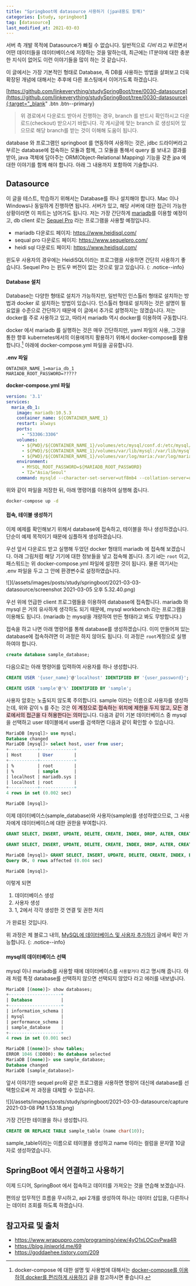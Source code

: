 ```yaml
---
title: "Springboot에 datasource 사용하기 (jpa내용도 함께)"
categories: [study, springboot]
tag: [datasource]
last_modified_at: 2021-03-03
---
```


서버 측 개발 목적에 Datasource가 빠질 수 없습니다. 일반적으로 _디비_ 라고 부르면서 어떤 데이터들을 데이터베이스에 저장하는 것을 말하는데, 최근에는 IT분야에 대한 충분한 지식이 없어도 이런 이야기들을 많이 하는 것 같습니다. 

이 글에서는 가장 기본적인 형태로 Database, 즉 DB를 사용하는 방법을 살펴보고 더욱 확장된 개념에 대해서는 추후에 다른 포스팅에서 이어가도록 하겠습니다.

[https://github.com/linkeverything/studySpringBoot/tree/0030-datasource](https://github.com/linkeverything/studySpringBoot/tree/0030-datasource){:target="_blank" .btn .btn--primary}

> 위 경로에서 다운로드 받아서 진행하는 경우, branch 를 반드시 확인하시고 다운로드(checkout) 받으시기 바랍니다. 각 게시글에 맞는 branch 로 생성되어 있으므로 해당 branch를 받는 것이 이해해 도움이 됩니다.

database 와 프로그램인 springboot 를 연동하여 사용하는 것은, jdbc 드라이버라고 부르는 database에 접속하는 모듈과 함께, 그 모듈을 통해서 query 를 보내고 결과를 받아, java 객체에 담아주는 ORM(Object-Relational Mapping) 기능을 갖춘 jpa 에 대한 이야기를 함께 해야 합니다. 아래 그 내용까지 포함하여 기술합니다.

## Datasource

이 글을 테스트, 학습하기 위해서는 Database를 하나 설치해야 합니다. Mac 이나 Windows나 동일하게 진행하면 됩니다. 서버가 있고, 해당 서버에 대한 접근이 가능한 상황이라면 이 파트는 넘어가도 됩니다. 저는 가장 간단하게 [mariadb](https://www.heidisql.com/)를 이용할 예정이고, db client 로는 [Sequel Pro](https://www.sequelpro.com/) 라는 프로그램을 사용할 예정입니다. 

- mariadb 다운로드 페이지: <https://www.heidisql.com/>
- sequal pro 다운로드 페이지: <https://www.sequelpro.com/>
- heidi sql 다운로드 페이지: <https://www.heidisql.com/>

윈도우 사용자의 경우에는 HeidiSQL이라는 프로그램을 사용하면 간단히 사용하기 좋습니다. Sequel Pro 는 윈도우 버전이 없는 것으로 알고 있습니다. 
{: .notice--info}

#### Database 설치

Database는 다양한 형태로 설치가 가능하지만, 일반적인 인스톨러 형태로 설치하는 방법과 docker 로 설치하는 방법이 있습니다. 인스톨러 형태로 설치하는 것은 설명이 필요없을 수준으로 간단하기 때문에 이 글에서 추가로 설명하지는 않겠습니다. 저는 docker를 주로 사용하고 있고, 따라서 mariadb 역시 docker를 이용하여 구동합니다. 

docker 에서 mariadb 를 실행하는 것은 매우 간단하지만, yaml 파일의 사용, 그것을 통한 향후 kubernetes에서의 이용에까지 활용하기 위해서 docker-compose를 활용합니다.[^1] 아래에 docker-compose.yml 파일을 공유합니다.

**.env 파일**

```properties
ONTAINER_NAME_1=maria_db_1
MARIADB_ROOT_PASSWORD=?????
```

**docker-compose.yml 파일**

```yml
version: '3.1'
services:
  maria_db_1:
    image: mariadb:10.5.3
    container_name: ${CONTAINER_NAME_1}
    restart: always
    ports:
      - "53306:3306"
    volumes:
      - ${PWD}/${CONTAINER_NAME_1}/volumes/etc/mysql/conf.d:/etc/mysql/conf.d:ro
      - ${PWD}/${CONTAINER_NAME_1}/volumes/var/lib/mysql:/var/lib/mysql
      - ${PWD}/${CONTAINER_NAME_1}/volumes/var/log/maria:/var/log/maria
    environment:
      - MYSQL_ROOT_PASSWORD=${MARIADB_ROOT_PASSWORD}
      - TZ="Asia/Seoul"
    command: mysqld --character-set-server=utf8mb4 --collation-server=utf8mb4_unicode_ci
```

위와 같이 파일을 저장한 뒤, 아래 명령어를 이용하여 실행해 줍니다.

```sh
docker-compose up -d
```

#### 접속, 테이블 생성하기

이제 예제를 확인해보기 위해서 database에 접속하고, 테이블을 하나 생성하겠습니다. 단순이 예제 목적이기 때문에 심플하게 생성하겠습니다. 

우선 앞서 다운로드 받고 실행해 두었던 docker 형태의 mariadb 에 접속해 보겠습니다. 아래 그림처럼 해당 기기에 대한 정보들을 넣고 접속해 봅니다. 초기 id는  `root` 이고, 패스워드는 위 docker-compose.yml 파일에 설정한 것이 됩니다. 물론 여기서는 .env 파일을 두고 그 안에 환경변수로 설정하였습니다.

![](/assets/images/posts/study/springboot/2021-03-03-datasource/screenshot 2021-03-05 오후 5.32.40.png)

우선 위에 언급한 client 프로그램들을 이용하여 database에 접속합니다. mariadb 와 mysql 은 거의 유사하게 생각하도 되기 때문에, mysql workbench 라는 프로그램을 이용해도 됩니다. (mariadb 는 mysql을 개량하여 만든 형태라고 봐도 무방합니다.)

접속을 하고 나면 아래 명령어를 통해 database를 생성하겠습니다. 이미 만들어져 있는 database에 접속하려면 이 과정은 하지 않아도 됩니다. 이 과정은 `root`계정으로 실행하여야 합니다.

```sql
create database sample_database;
```

다음으로는 아래 명령어를 입력하여 사용자를 하나 생성합니다.

```sql
CREATE USER '{user_name}'@'localhost' IDENTIFIED BY '{user_password}';
```

```sql
CREATE USER 'sample'@'%' IDENTIFIED BY 'sample';
```

사용자 암호는 노출되지 않도록 주의합니다. sample 이라는 이름으로 사용자를 생성하는데, 위와 같이 `%` 를 주는 것은 <mark style='background-color: #ffdce0'>이 계정으로 접속하는 위치에 제한을 두지 않고, 모든 경로에서의 접근을 다 허용한다는 의미</mark>입니다. 다음과 같이 기본 데이터베이스 중 mysql 을 선택하고 user 테이블에서 user를 검색하면 다음과 같이 확인할 수 있습니다.

```sql
MariaDB [mysql]> use mysql;
Database changed
MariaDB [mysql]> select host, user from user;
+-----------+-------------+
| Host      | User        |
+-----------+-------------+
| %         | root        |
| %         | sample      |
| localhost | mariadb.sys |
| localhost | root        |
+-----------+-------------+
4 rows in set (0.002 sec)

MariaDB [mysql]>
```

이제 데이터베이스(sample_database)와 사용자(sample)를 생성하였으므로, 그 사용자에게 데이터베이스에 대한 권한을 부여합니다.

```sql
GRANT SELECT, INSERT, UPDATE, DELETE, CREATE, INDEX, DROP, ALTER, CREATE TEMPORARY TABLES, LOCK TABLES ON {db_name}.* TO '{user_name}'@'{host}';
```

```sql
GRANT SELECT, INSERT, UPDATE, DELETE, CREATE, INDEX, DROP, ALTER, CREATE TEMPORARY TABLES, LOCK TABLES ON sample_database.* TO 'sample'@'%';
```

```sql
MariaDB [mysql]> GRANT SELECT, INSERT, UPDATE, DELETE, CREATE, INDEX, DROP, ALTER, CREATE TEMPORARY TABLES, LOCK TABLES ON sample_database.* TO 'sample'@'%';
Query OK, 0 rows affected (0.004 sec)

MariaDB [mysql]>
```

이렇게 되면 

1. 데이터베이스 생성
2. 사용자 생성
3. 1, 2에서 각각 생성한 것 연결 및 권한 처리

가 완료된 것입니다.

위 과정은 제 블로그 내의, [MySQL에 데이터베이스 및 사용자 추가하기](https://linkeverything.github.io/linux/mysql-user-database-creation/) 글에서 확인 가능합니다.
{: .notice--info}

#### mysql의 데이터베이스 선택

mysql 이나 mariadb를 사용할 때에 데이터베이스를 `사용할거다` 라고 명시해 줍니다. 아래 처럼 특정 database를 선택하지 않으면 선택되지 않았다 라고 에러를 내보냅니다.

```sql
MariaDB [(none)]> show databases;
+--------------------+
| Database           |
+--------------------+
| information_schema |
| mysql              |
| performance_schema |
| sample_database    |
+--------------------+
4 rows in set (0.001 sec)

MariaDB [(none)]> show tables;
ERROR 1046 (3D000): No database selected
MariaDB [(none)]> use sample_database;
Database changed
MariaDB [sample_database]>
```

앞서 이야기한 sequel pro와 같은 프로그램을 사용하면 명령어 대신에 database를 선택함으로써 저 과정을 대체할 수 있습니다.

![](/assets/images/posts/study/springboot/2021-03-03-datasource/capture 2021-03-08 PM 1.53.18.png)

가장 간단한 테이블을 하나 생성합니다.

```sql
CREATE OR REPLACE TABLE sample_table (name char(10));
```

sample_table이라는 이름으로 테이블을 생성하고 name 이라는 컬럼을 문자열 10글자로 생성하였습니다.

## SpringBoot 에서 연결하고 사용하기

이제 드디어, SpringBoot 에서 접속하고 데이터를 가져오는 것을 연습해 보겠습니다.

편의상 업무적인 흐름을 무시하고, api 2개를 생성하여 하나는 데이터 삽입을, 다른하나는 데이터 조회를 하도록 하겠습니다. 



## 참고자료 및 출처

- <https://www.wrapuppro.com/programing/view/4yO1xLOCovPwa4R>
- <https://blog.jiniworld.me/69>
- <https://goddaehee.tistory.com/209>



[^1]: docker-compose 에 대한 설명 및 사용법에 대해서는 [docker-compose를 이용하여 docker를 편리하게 사용하기](https://linkeverything.github.io/container/docker-compose/) 글을 참고하시면 좋습니다.